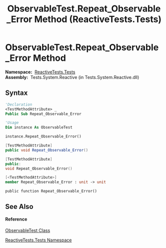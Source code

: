 ﻿---
title: ObservableTest.Repeat_Observable_Error Method  (ReactiveTests.Tests)
TOCTitle: Repeat_Observable_Error Method
ms:assetid: M:ReactiveTests.Tests.ObservableTest.Repeat_Observable_Error
ms:mtpsurl: https://msdn.microsoft.com/en-us/library/reactivetests.tests.observabletest.repeat_observable_error(v=VS.103)
ms:contentKeyID: 36619365
ms.date: 06/28/2011
mtps_version: v=VS.103
f1_keywords:
- ReactiveTests.Tests.ObservableTest.Repeat_Observable_Error
dev_langs:
- CSharp
- JScript
- VB
- FSharp
- c++
---

# ObservableTest.Repeat\_Observable\_Error Method

**Namespace:**  [ReactiveTests.Tests](hh289046\(v=vs.103\).md)  
**Assembly:**  Tests.System.Reactive (in Tests.System.Reactive.dll)

## Syntax

``` vb
'Declaration
<TestMethodAttribute> _
Public Sub Repeat_Observable_Error
```

``` vb
'Usage
Dim instance As ObservableTest

instance.Repeat_Observable_Error()
```

``` csharp
[TestMethodAttribute]
public void Repeat_Observable_Error()
```

``` c++
[TestMethodAttribute]
public:
void Repeat_Observable_Error()
```

``` fsharp
[<TestMethodAttribute>]
member Repeat_Observable_Error : unit -> unit 
```

``` jscript
public function Repeat_Observable_Error()
```

## See Also

#### Reference

[ObservableTest Class](hh288687\(v=vs.103\).md)

[ReactiveTests.Tests Namespace](hh289046\(v=vs.103\).md)

